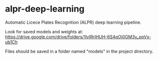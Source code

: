 # alpr-deep-learning

Automatic Licece Plates Recognition (ALPR) deep learning pipeline.

Look for saved models and weights at: https://drive.google.com/drive/folders/1IvIRrlHUH-6S4qOj0GM3y_ppVx-ub1Ch

Files should be saved in a folder named "models" in the project directory.
